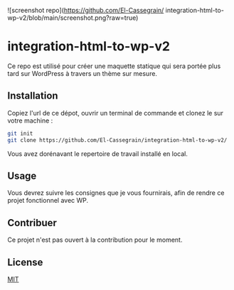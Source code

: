 ![screenshot repo](https://github.com/El-Cassegrain/
integration-html-to-wp-v2/blob/main/screenshot.png?raw=true)

# integration-html-to-wp-v2

Ce repo est utilisé pour créer une maquette statique qui sera portée plus tard sur WordPress à travers un thème sur mesure.

## Installation

Copiez l'url de ce dépot, ouvrir un terminal de commande et clonez le sur votre machine :

```bash
git init
git clone https://github.com/El-Cassegrain/integration-html-to-wp-v2/
```
Vous avez dorénavant le repertoire de travail installé en local.


## Usage
Vous devrez suivre les consignes que je vous fournirais, afin de rendre ce projet fonctionnel avec WP.

## Contribuer

Ce projet n'est pas ouvert à la contribution pour le moment.

## License

[MIT](https://choosealicense.com/licenses/mit/)
